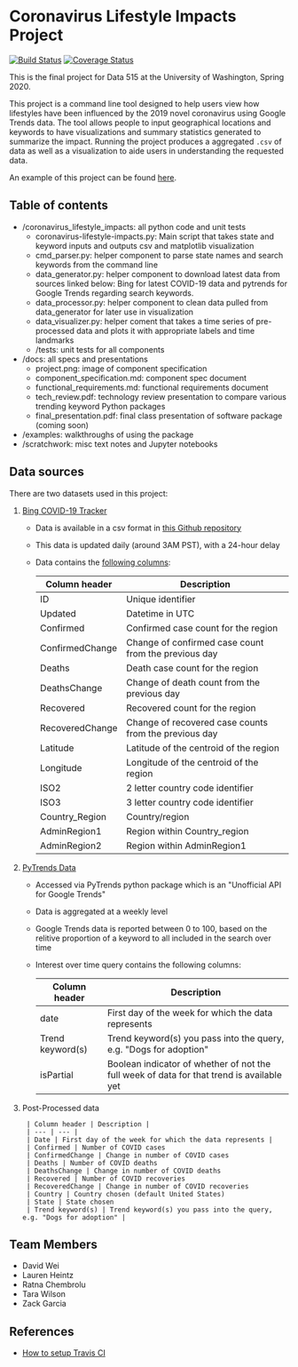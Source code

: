 # Coronavirus Lifestyle Impacts Project 

[![Build Status](https://travis-ci.org/TaraWilson17/CoronavirusLifestyleImpacts.svg?branch=master)](https://travis-ci.org/TaraWilson17/CoronavirusLifestyleImpacts)
[![Coverage Status](https://coveralls.io/repos/github/TaraWilson17/CoronavirusLifestyleImpacts/badge.svg?branch=master)](https://coveralls.io/github/TaraWilson17/CoronavirusLifestyleImpacts?branch=master)

This is the final project for Data 515 at the University of Washington, Spring 2020.  

This project is a command line tool designed to help users view how lifestyles have been influenced by the 2019 novel coronavirus using Google Trends data. The tool allows people to input geographical locations and keywords to have visualizations and summary statistics generated to summarize the impact. Running the project produces a aggregated `.csv` of data as well as a visualization to aide users in understanding the requested data.   

An example of this project can be found [here](/examples/example_of_coronavirus_lifestyle_impacts_package.ipynb).

## Table of contents  
* /coronavirus_lifestyle_impacts: all python code and unit tests
   * coronavirus-lifestyle-impacts.py: Main script that takes state and keyword inputs and outputs csv and matplotlib visualization
   * cmd_parser.py: helper component to parse state names and search keywords from the command line
   * data_generator.py: helper component to download latest data from sources linked below: Bing for latest COVID-19 data and pytrends for Google Trends regarding search keywords. 
   * data_processor.py: helper component to clean data pulled from data_generator for later use in visualization
   * data_visualizer.py: helper coment that takes a time series of pre-processed data and plots it with appropriate labels and time landmarks
   * /tests: unit tests for all components
* /docs: all specs and presentations
   * project.png: image of component specification
   * component_specification.md: component spec document
   * functional_requirements.md: functional requirements document
   * tech_review.pdf: technology review presentation to compare various trending keyword Python packages
   * final_presentation.pdf: final class presentation of software package (coming soon)
* /examples: walkthroughs of using the package
* /scratchwork: misc text notes and Jupyter notebooks

## Data sources

There are two datasets used in this project:  
1. [Bing COVID-19 Tracker](www.bing.com/covid)
    * Data is available in a csv format in [this Github repository](https://github.com/microsoft/Bing-COVID-19-Data)  
    * This data is updated daily (around 3AM PST), with a 24-hour delay
    * Data contains the [following columns](https://github.com/microsoft/Bing-COVID-19-Data/tree/master/data):

        |Column header | Description | 
        |---|---|
        |ID | Unique identifier |
        |Updated| Datetime in UTC |
        |Confirmed | Confirmed case count for the region |
        |ConfirmedChange| Change of confirmed case count from the previous day |
        |Deaths| Death case count for the region |
        |DeathsChange| Change of death count from the previous day |
        |Recovered| Recovered count for the region |
        |RecoveredChange| Change of recovered case counts from the previous day |
        |Latitude| Latitude of the centroid of the region |
        |Longitude| Longitude of the centroid of the region |
        |ISO2| 2 letter country code identifier |
        |ISO3| 3 letter country code identifier |
        |Country_Region| Country/region |
        |AdminRegion1| Region within Country_region |
        |AdminRegion2| Region within AdminRegion1 |

2. [PyTrends Data](https://pypi.org/project/pytrends/)
    * Accessed via PyTrends python package which is an "Unofficial API for Google Trends"
    * Data is aggregated at a weekly level
    * Google Trends data is reported between 0 to 100, based on the relitive proportion of a keyword to all included in the search over time
    * Interest over time query contains the following columns:  

        | Column header | Description |
        | --- | --- |
        | date | First day of the week for which the data represents |
        | Trend keyword(s) | Trend keyword(s) you pass into the query, e.g. "Dogs for adoption" |
        | isPartial | Boolean indicator of whether of not the full week of data for that trend is available yet |

3. Post-Processed data

        | Column header | Description |
        | --- | --- |
        | Date | First day of the week for which the data represents |
        | Confirmed | Number of COVID cases
        | ConfirmedChange | Change in number of COVID cases
        | Deaths | Number of COVID deaths
        | DeathsChange | Change in number of COVID deaths
        | Recovered | Number of COVID recoveries
        | RecoveredChange | Change in number of COVID recoveries
        | Country | Country chosen (default United States)
        | State | State chosen
        | Trend keyword(s) | Trend keyword(s) you pass into the query, e.g. "Dogs for adoption" |


## Team Members  
* David Wei  
* Lauren Heintz  
* Ratna Chembrolu   
* Tara Wilson  
* Zack Garcia  

## References
- [How to setup Travis CI](https://github.com/dacb/codebase)
